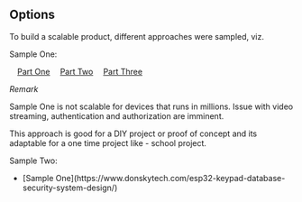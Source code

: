 ## Options

To build a scalable product, different approaches were sampled, viz.

Sample One:

&emsp;[Part One](https://www.donskytech.com/esp32-keypad-database-security-system-design/)
&emsp;[Part Two](https://www.donskytech.com/build-rest-api-using-node-js-express-and-mongodb/)
&emsp;[Part Three](https://www.donskytech.com/esp32-keypad-database-security-system-code//)

_Remark_

Sample One is not scalable for devices that runs in millions. Issue with video streaming, authentication and authorization are imminent.

This approach is good for a DIY project or proof of concept and its adaptable for a one time project like - school project.

Sample Two:

<ul>
    <li>[Sample One](https://www.donskytech.com/esp32-keypad-database-security-system-design/)</li>
</ul>
